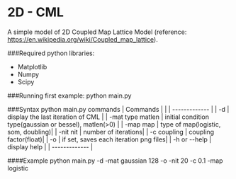 # 2D - CML

A simple model of 2D Coupled Map Lattice Model (reference: https://en.wikipedia.org/wiki/Coupled_map_lattice).

###Required python libraries:
  * Matplotlib
  * Numpy
  * Scipy

###Running first example:
python main.py

###Syntax
python main.py commands
| Commands | | 
| ------------- |
| -d                  | display the last iteration of CML |
| -mat type matlen    | initial condition type(gaussian or bessel), matlen(>0) | 
| -map map            | type of map(logistic, som, doubling)| 
| -nit nit            | number of iterations| 
| -c coupling         | coupling factor(float)| 
| -o                  | if set, saves each iteration png files| 
| -h or --help        | display help | 
| ------------- | 

####Example
python main.py -d -mat gaussian 128 -o -nit 20 -c 0.1 -map logistic

